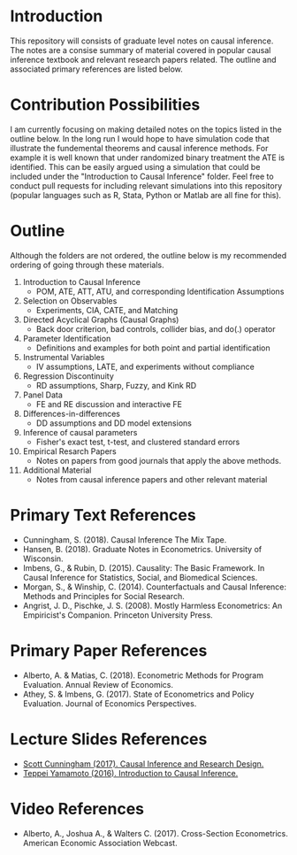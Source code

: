 # Introduction 
This repository will consists of graduate level notes on causal inference. The notes are a consise summary of material covered in popular causal inference textbook and relevant research papers related. The outline and associated primary references are listed below.

# Contribution Possibilities
I am currently focusing on making detailed notes on the topics listed in the outline below. In the long run I would hope to have simulation code that illustrate the fundemental theorems and causal inference methods. For example it is well known that under randomized binary treatment the ATE is identified. This can be easily argued using a simulation that could be included under the "Introduction to Causal Inference" folder. Feel free to conduct pull requests for including relevant simulations into this repository (popular languages such as R, Stata, Python or Matlab are all fine for this).   

# Outline
Although the folders are not ordered, the outline below is my recommended ordering of going through these materials.

1. Introduction to Causal Inference
   * POM, ATE, ATT, ATU, and corresponding Identification Assumptions
2. Selection on Observables
   * Experiments, CIA, CATE, and Matching
3. Directed Acyclical Graphs (Causal Graphs)
   * Back door criterion, bad controls, collider bias, and do(.) operator
4. Parameter Identification 
   * Definitions and examples for both point and partial identification
5. Instrumental Variables
   * IV assumptions, LATE, and experiments without compliance
6. Regression Discontinuity
   * RD assumptions, Sharp, Fuzzy, and Kink RD
7. Panel Data
   * FE and RE discussion and interactive FE
8. Differences-in-differences
   * DD assumptions and DD model extensions
9. Inference of causal parameters
   * Fisher's exact test, t-test, and clustered standard errors
10. Empirical Resarch Papers
    * Notes on papers from good journals that apply the above methods.
11. Additional Material
    * Notes from causal inference papers and other relevant material

# Primary Text References
- Cunningham, S. (2018). Causal Inference The Mix Tape. 
- Hansen, B. (2018). Graduate Notes in Econometrics. University of Wisconsin.  
- Imbens, G., & Rubin, D. (2015). Causality: The Basic Framework. In Causal Inference for Statistics, Social, and Biomedical Sciences.  
- Morgan, S., & Winship, C. (2014). Counterfactuals and Causal Inference: Methods and Principles for Social Research.
- Angrist, J. D., Pischke, J. S. (2008). Mostly Harmless Econometrics: An Empiricist's Companion. Princeton University Press. 

# Primary Paper References
- Alberto, A. & Matias, C. (2018). Econometric Methods for Program Evaluation. Annual Review of Economics. 
- Athey, S. & Imbens, G. (2017). State of Econometrics and Policy Evaluation. Journal of Economics Perspectives. 

# Lecture Slides References
- [Scott Cunningham (2017). Causal Inference and Research Design.](http://scunning.com/teaching/lectures.pdf)
- [Teppei Yamamoto (2016). Introduction to Causal Inference.](http://web.mit.edu/teppei/www/teaching/Keio2016/)

# Video References
- Alberto, A., Joshua A., & Walters C. (2017). Cross-Section Econometrics. American Economic Association Webcast.
